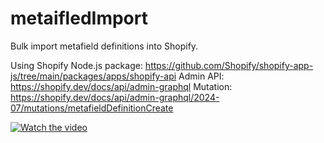 # metaifledImport
Bulk import metafield definitions into Shopify.

Using Shopify Node.js package: https://github.com/Shopify/shopify-app-js/tree/main/packages/apps/shopify-api
Admin API: https://shopify.dev/docs/api/admin-graphql
Mutation: https://shopify.dev/docs/api/admin-graphql/2024-07/mutations/metafieldDefinitionCreate

[![Watch the video](https://screenshot.click/23-42-x36gm-eq8c8.png)](https://screenshot.click/23-12-y6v7e-2t4md.mp4)

